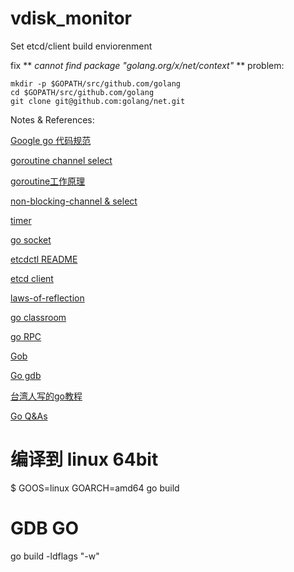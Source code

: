 # vdisk_monitor

Set etcd/client build enviorenment

fix ** *cannot find package "golang.org/x/net/context"* ** problem:
```
mkdir -p $GOPATH/src/github.com/golang
cd $GOPATH/src/github.com/golang
git clone git@github.com:golang/net.git
```
Notes & References:

[Google go 代码规范](https://github.com/golang/go/wiki/CodeReviewComments)

[goroutine channel select](https://github.com/astaxie/build-web-application-with-golang/blob/master/zh/02.7.md)

[goroutine工作原理](https://www.zhihu.com/question/20862617)

[non-blocking-channel & select](https://gobyexample.com/non-blocking-channel-operations)

[timer](https://gobyexample.com/timers)

[go socket](http://blog.csdn.net/ahlxt123/article/details/47320161)

[etcdctl README](https://github.com/coreos/etcd/blob/master/etcdctl/READMEv2.md)

[etcd client](https://github.com/coreos/etcd/tree/master/client)

[laws-of-reflection](https://blog.golang.org/laws-of-reflection)

[go classroom](https://www.kancloud.cn/digest/batu-go/153540)

[go RPC](https://github.com/astaxie/build-web-application-with-golang/blob/master/zh/8.4.md)

[Gob](https://mikespook.com/2011/03/%E3%80%90%E7%BF%BB%E8%AF%91%E3%80%91gob-%E7%9A%84%E6%95%B0%E6%8D%AE/)

[Go gdb](http://blog.studygolang.com/2012/12/gdb%E8%B0%83%E8%AF%95go%E7%A8%8B%E5%BA%8F/)

[台湾人写的go教程](https://polor10101.gitbooks.io/golang_note/content/goroutine.html)

[Go Q&As](https://golang.org/doc/faq#goroutines)

# 编译到 linux 64bit
$ GOOS=linux GOARCH=amd64 go build

# GDB GO
go build -ldflags "-w"


